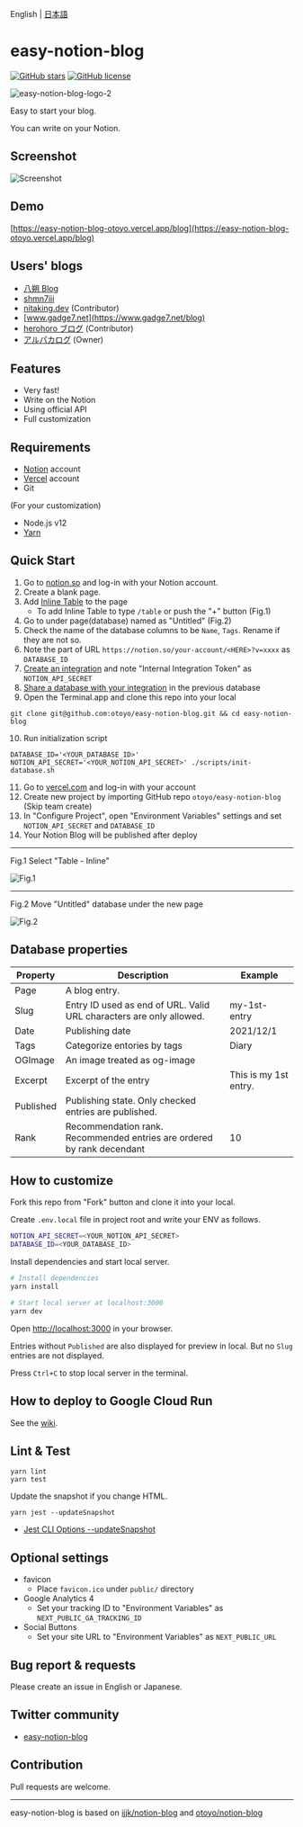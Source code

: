 English | [日本語](README.ja.md)

# easy-notion-blog

[![GitHub stars](https://img.shields.io/github/stars/otoyo/easy-notion-blog)](https://github.com/otoyo/easy-notion-blog/stargazers)
[![GitHub license](https://img.shields.io/github/license/otoyo/easy-notion-blog)](https://github.com/otoyo/easy-notion-blog/blob/master/LICENSE)

![easy-notion-blog-logo-2](https://user-images.githubusercontent.com/1063435/155871688-aeb3a7ea-28cb-4b84-bcde-eafc7a2a859a.png)

Easy to start your blog.

You can write on your Notion.

## Screenshot

![Screenshot](https://user-images.githubusercontent.com/1063435/152633191-0bda9095-52ce-4e01-9794-4268c26d0ef4.png)

## Demo

[https://easy-notion-blog-otoyo.vercel.app/blog](https://easy-notion-blog-otoyo.vercel.app/blog)

## Users' blogs

- [八朔 Blog](https://hassaku-easy-notion-blog.vercel.app/)
- [shmn7iii](https://blog.shmn7iii.net/)
- [nitaking.dev](https://blog-nitaking.vercel.app/) (Contributor)
- [www.gadge7.net](https://www.gadge7.net/blog)
- [herohoro ブログ](https://herohoro.com/) (Contributor)
- [アルパカログ](https://alpacat.com/) (Owner)

## Features

- Very fast!
- Write on the Notion
- Using official API
- Full customization

## Requirements

- [Notion](https://www.notion.so/) account
- [Vercel](https://vercel.com/) account
- Git

(For your customization)

- Node.js v12
- [Yarn](https://yarnpkg.com/getting-started)

## Quick Start

1. Go to [notion.so](https://www.notion.so/) and log-in with your Notion account.
2. Create a blank page.
3. Add [Inline Table](https://www.notion.so/help/tables) to the page
   - To add Inline Table to type `/table` or push the "+" button (Fig.1)
4. Go to under page(database) named as "Untitled" (Fig.2)
5. Check the name of the database columns to be `Name`, `Tags`. Rename if they are not so.
6. Note the part of URL `https://notion.so/your-account/<HERE>?v=xxxx` as `DATABASE_ID`
7. [Create an integration](https://developers.notion.com/docs#step-1-create-an-integration) and note "Internal Integration Token" as `NOTION_API_SECRET`
8. [Share a database with your integration](https://developers.notion.com/docs#step-1-create-an-integration) in the previous database
9. Open the Terminal.app and clone this repo into your local

```
git clone git@github.com:otoyo/easy-notion-blog.git && cd easy-notion-blog
```

10. Run initialization script

```
DATABASE_ID='<YOUR_DATABASE_ID>' NOTION_API_SECRET='<YOUR_NOTION_API_SECRET>' ./scripts/init-database.sh
```

11. Go to [vercel.com](https://vercel.com/) and log-in with your account
12. Create new project by importing GitHub repo `otoyo/easy-notion-blog` (Skip team create)
13. In "Configure Project", open "Environment Variables" settings and set `NOTION_API_SECRET` and `DATABASE_ID`
14. Your Notion Blog will be published after deploy

---

Fig.1 Select "Table - Inline"

![Fig.1](https://user-images.githubusercontent.com/1063435/140594182-1a717ed1-24ed-47e7-b037-70c684273dab.png)

---

Fig.2 Move "Untitled" database under the new page

![Fig.2](https://user-images.githubusercontent.com/1063435/140629759-b05d7596-394d-4fe4-9861-264bb01809b8.png)

## Database properties

| Property  | Description                                                            | Example               |
| --------- | ---------------------------------------------------------------------- | --------------------- |
| Page      | A blog entry.                                                          |
| Slug      | Entry ID used as end of URL. Valid URL characters are only allowed.    | my-1st-entry          |
| Date      | Publishing date                                                        | 2021/12/1             |
| Tags      | Categorize entories by tags                                            | Diary                 |
| OGImage   | An image treated as og-image                                           |
| Excerpt   | Excerpt of the entry                                                   | This is my 1st entry. |
| Published | Publishing state. Only checked entries are published.                  |
| Rank      | Recommendation rank. Recommended entries are ordered by rank decendant | 10                    |

## How to customize

Fork this repo from "Fork" button and clone it into your local.

Create `.env.local` file in project root and write your ENV as follows.

```sh
NOTION_API_SECRET=<YOUR_NOTION_API_SECRET>
DATABASE_ID=<YOUR_DATABASE_ID>
```

Install dependencies and start local server.

```sh
# Install dependencies
yarn install

# Start local server at localhost:3000
yarn dev
```

Open [http://localhost:3000](http://localhost:3000) in your browser.

Entries without `Published` are also displayed for preview in local. But no `Slug` entries are not displayed.

Press `Ctrl+C` to stop local server in the terminal.

## How to deploy to Google Cloud Run

See the [wiki](https://github.com/otoyo/easy-notion-blog/wiki/How-to-deploy-easy-notion-blog-to-Google-Cloud-Run).

## Lint & Test

```
yarn lint
yarn test
```

Update the snapshot if you change HTML.

```
yarn jest --updateSnapshot
```

- [Jest CLI Options --updateSnapshot](https://jestjs.io/docs/cli#--updatesnapshot)

## Optional settings

- favicon
  - Place `favicon.ico` under `public/` directory
- Google Analytics 4
  - Set your tracking ID to "Environment Variables" as `NEXT_PUBLIC_GA_TRACKING_ID`
- Social Buttons
  - Set your site URL to "Environment Variables" as `NEXT_PUBLIC_URL`

## Bug report & requests

Please create an issue in English or Japanese.

## Twitter community

- [easy-notion-blog](https://twitter.com/i/communities/1497431576975908868)

## Contribution

Pull requests are welcome.

---

easy-notion-blog is based on [ijjk/notion-blog](https://github.com/ijjk/notion-blog) and [otoyo/notion-blog](https://github.com/otoyo/notion-blog)
